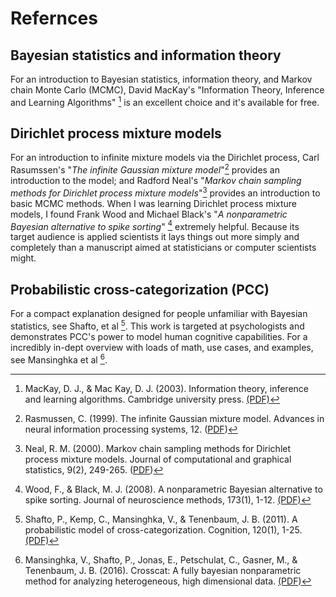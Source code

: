 # Refernces

## Bayesian statistics and information theory
For an introduction to Bayesian statistics, information theory, and Markov chain Monte Carlo (MCMC), David MacKay's "Information Theory, Inference and Learning Algorithms" [^mackay] is an excellent choice and it's available for free.

[^mackay]: MacKay, D. J., & Mac Kay, D. J. (2003). Information theory, inference and learning algorithms. Cambridge university press. [(PDF)](http://www.inference.org.uk/itprnn/book.pdf)

## Dirichlet process mixture models

For an introduction to infinite mixture models via the Dirichlet process, Carl Rasumssen's "*The infinite Gaussian mixture model*"[^rasumssen]  provides an introduction to the model; and Radford Neal's "*Markov chain sampling methods for Dirichlet process mixture models*"[^neal-dpmm]  provides an introduction to basic MCMC methods. When I was learning Dirichlet process mixture models, I found Frank Wood and Michael Black's "*A nonparametric Bayesian alternative to spike sorting*" [^wood-spike]  extremely helpful. Because its target audience is applied scientists it lays things out more simply and completely than a manuscript aimed at statisticians or computer scientists might.

[^rasumssen]: Rasmussen, C. (1999). The infinite Gaussian mixture model. Advances in neural information processing systems, 12. ([PDF](https://openresearch.surrey.ac.uk/esploro/fulltext/journalArticle/Probability-density-estimation-via-an-infinite/99515730602346?repId=12139874790002346&mId=13140644290002346&institution=44SUR_INST))

[^neal-dpmm]: Neal, R. M. (2000). Markov chain sampling methods for Dirichlet process mixture models. Journal of computational and graphical statistics, 9(2), 249-265. ([PDF](https://www.cs.columbia.edu/~blei/seminar/2016_discrete_data/readings/Neal2000b.pdf))

[^wood-spike]: Wood, F., & Black, M. J. (2008). A nonparametric Bayesian alternative to spike sorting. Journal of neuroscience methods, 173(1), 1-12. [(PDF)](https://citeseerx.ist.psu.edu/document?repid=rep1&type=pdf&doi=7e3bb0d7af52a06455e52b082cc080374c1cc7f6)

## Probabilistic cross-categorization (PCC)

For a compact explanation designed for people unfamiliar with Bayesian statistics, see Shafto, et al [^shafto-cc]. This work is targeted at psychologists and demonstrates PCC's power to model human cognitive capabilities. For a incredibly in-dept overview with loads of math, use cases, and examples, see Mansinghka et al [^pcc-jmlr].

[^shafto-cc]: Shafto, P., Kemp, C., Mansinghka, V., & Tenenbaum, J. B. (2011). A probabilistic model of cross-categorization. Cognition, 120(1), 1-25.[(PDF)](http://www.charleskemp.com/papers/shaftokmt11_aprobabilisticmodelofcrosscategorization.pdf)

[^pcc-jmlr]: Mansinghka, V., Shafto, P., Jonas, E., Petschulat, C., Gasner, M., & Tenenbaum, J. B. (2016). Crosscat: A fully bayesian nonparametric method for analyzing heterogeneous, high dimensional data. [(PDF)](jmlr.org/papers/volume17/11-392/11-392.pdf)
